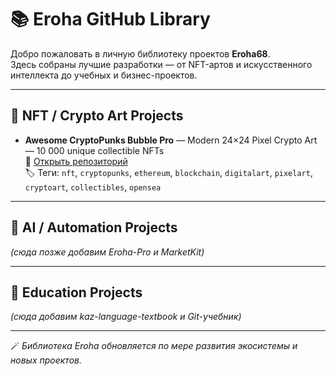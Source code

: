 # 📚 Eroha GitHub Library  

Добро пожаловать в личную библиотеку проектов **Eroha68**.  
Здесь собраны лучшие разработки — от NFT-артов и искусственного интеллекта до учебных и бизнес-проектов.  

---

## 🎨 NFT / Crypto Art Projects

- **Awesome CryptoPunks Bubble Pro** — Modern 24×24 Pixel Crypto Art — 10 000 unique collectible NFTs  
  🔗 [Открыть репозиторий](https://github.com/Eroha68/awesome-cryptopunks-bubble-pro)  
  🏷️ Теги: `nft`, `cryptopunks`, `ethereum`, `blockchain`, `digitalart`, `pixelart`, `cryptoart`, `collectibles`, `opensea`

---

## 🤖 AI / Automation Projects
*(сюда позже добавим Eroha-Pro и MarketKit)*  

---

## 📘 Education Projects
*(сюда добавим kaz-language-textbook и Git-учебник)*  

---

🪄 *Библиотека Eroha обновляется по мере развития экосистемы и новых проектов.*
